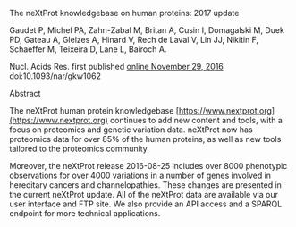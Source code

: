 The neXtProt knowledgebase on human proteins: 2017 update

Gaudet P, Michel PA, Zahn-Zabal M, Britan A, Cusin I, Domagalski M, Duek PD, Gateau A, Gleizes A, Hinard V, Rech de Laval V, Lin JJ, Nikitin F, Schaeffer M, Teixeira D, Lane L, Bairoch A.

Nucl. Acids Res. first published [online November 29, 2016]( http://nar.oxfordjournals.org/content/early/2016/11/29/nar.gkw1062.full) doi:10.1093/nar/gkw1062

Abstract

The neXtProt human protein knowledgebase [https://www.nextprot.org](https://www.nextprot.org) continues to add new content and tools, with a focus on proteomics and genetic variation data. neXtProt now has proteomics data for over 85% of the human proteins, as well as new tools tailored to the proteomics community. 

Moreover, the neXtProt release 2016-08-25 includes over 8000 phenotypic observations for over 4000 variations in a number of genes involved in hereditary cancers and channelopathies. These changes are presented in the current neXtProt update. All of the neXtProt data are available via our user interface and FTP site. We also provide an API access and a SPARQL endpoint for more technical applications.
